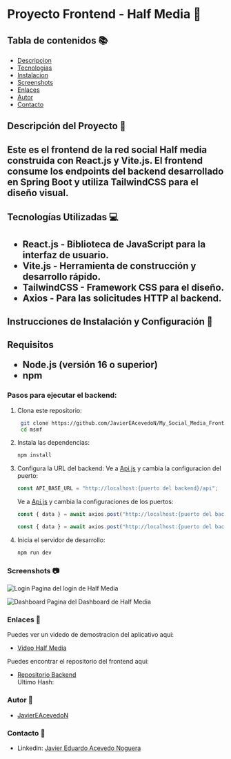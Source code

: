 # Proyecto Frontend - Half Media 🚀

## Tabla de contenidos 📚
- [Descripcion](#descripcion)
- [Tecnologias](#tecnologias)
- [Instalacion](#instalacion)
- [Screenshots](#screenshots)
- [Enlaces](#enlaces)
- [Autor](#autor)
- [Contacto](#contacto)

<h2 id="descripcion"> Descripción del Proyecto 📖 <h2>

Este es el frontend de la red social Half media construida con **React.js** y **Vite.js**. El frontend consume los endpoints del backend desarrollado en **Spring Boot** y utiliza **TailwindCSS** para el diseño visual.

<h2 id="tecnologias"> Tecnologías Utilizadas 💻 <h2> 

- **React.js** - Biblioteca de JavaScript para la interfaz de usuario.
- **Vite.js** - Herramienta de construcción y desarrollo rápido.
- **TailwindCSS** - Framework CSS para el diseño.
- **Axios** - Para las solicitudes HTTP al backend.

<h2 id="instalacion"> Instrucciones de Instalación y Configuración 💾 <h2>

Requisitos
- **Node.js** (versión 16 o superior)
- **npm**

### Pasos para ejecutar el backend:
1. Clona este repositorio:
   ```bash
    git clone https://github.com/JavierEAcevedoN/My_Social_Media_Frontend.git
    cd msmf
    ```
2. Instala las dependencias:
    ```bash
    npm install
    ```
3. Configura la URL del backend:
    Ve a [Api.js](./msmf/src/api.js) y cambia la configuracion del puerto:
    ```js
    const API_BASE_URL = "http://localhost:{puerto del backend}/api";
    ```
    Ve a [Api.js](./msmf/src/context/AuthContext.jsx) y cambia la configuraciones de los puertos:
    ```js
    const { data } = await axios.post("http://localhost:{puerto del backend}/auth/login", { username, password });

    const { data } = await axios.post("http://localhost:{puerto del backend}/auth/register", { username, email, fullName, password, phone, birthDate });
    ```
4. Inicia el servidor de desarrollo:
    ```bash
    npm run dev
    ```

<h3 id="screenshots">Screenshots 📷</h3>

![Login](./img/login.png)
Pagina del login de Half Media

![Dashboard](./img/dashboard.png)
Pagina del Dashboard de Half Media

<h3 id="enlaces">Enlaces 📎</h3>

Puedes ver un videdo de demostracion del aplicativo aqui:
- [Video Half Media](https://youtu.be/pxm55VpQPyQ)

Puedes encontrar el repositorio del frontend aqui:
- [Repositorio Backend](https://github.com/JavierEAcevedoN/My_Social_Media_Backend)  
Ultimo Hash: 

<h3 id="autor">Autor 👤</h3>

- [JavierEAcevedoN](https://github.com/JavierEAcevedoN)

<h3 id="contacto">Contacto 📱</h3>

- Linkedin: [Javier Eduardo Acevedo Noguera](https://www.linkedin.com/in/javier-eduardo-acevedo-noguera)